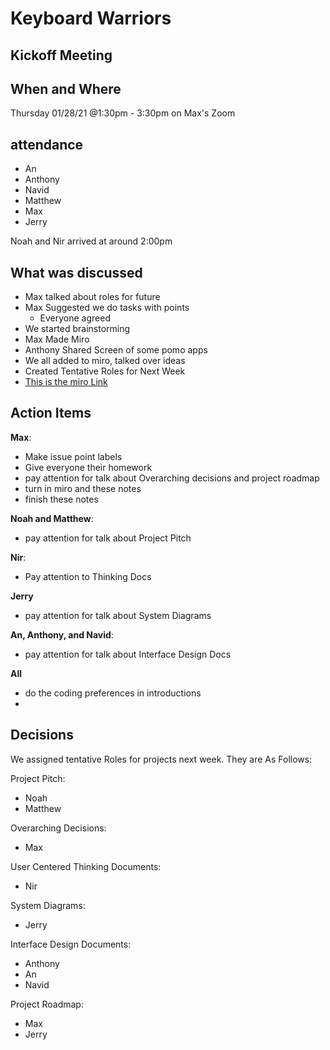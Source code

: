 # Keyboard Warriors

## Kickoff Meeting

## When and Where

Thursday 01/28/21 @1:30pm - 3:30pm on Max's Zoom

## attendance

- An
- Anthony
- Navid
- Matthew
- Max
- Jerry

Noah and Nir arrived at around 2:00pm

## What was discussed

 - Max talked about roles for future
 - Max Suggested we do tasks with points
   - Everyone agreed 
 - We started brainstorming
 - Max Made Miro
 - Anthony Shared Screen of some pomo apps
 - We all added to miro, talked over ideas
 - Created Tentative Roles for Next Week
 - [This is the miro Link](https://miro.com/app/board/o9J_lWyhmW0=/)


## Action Items
**Max**:
  - Make issue point labels
  - Give everyone their homework
  - pay attention for talk about Overarching decisions and project roadmap
  - turn in miro and these notes
  - finish these notes

**Noah and Matthew**:
 - pay attention for talk about Project Pitch

**Nir**:
  - Pay attention to Thinking Docs

**Jerry**
 - pay attention for talk about System Diagrams

**An, Anthony, and Navid**:
- pay attention for talk about Interface Design Docs

**All** 
- do the coding preferences in introductions
- 


## Decisions 

We assigned tentative Roles for projects next week. They are As Follows: 



Project Pitch:

- Noah
- Matthew

Overarching Decisions:

- Max

User Centered Thinking Documents:

- Nir

System Diagrams:

- Jerry


Interface Design Documents:

- Anthony
- An
- Navid

Project Roadmap:

- Max
- Jerry